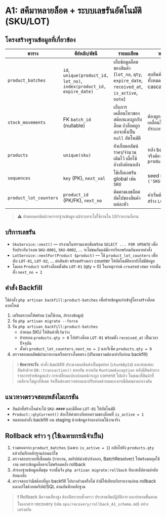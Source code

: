 # A1: สคีมาหลายล็อต + ระบบเลขรันอัตโนมัติ (SKU/LOT)

## โครงสร้างฐานข้อมูลที่เกี่ยวข้อง

| ตาราง | คีย์หลัก/ดัชนี | รายละเอียด | หมายเหตุ |
|-------|-----------------|-------------|----------|
| `product_batches` | `id`, `unique(product_id, lot_no)`, `index(product_id, expire_date)` | เก็บข้อมูลล็อตของสินค้า (`lot_no`, `qty`, `expire_date`, `received_at`, `is_active`, `note`) | ลบสินค้าแล้วลบล็อตทั้งหมดแบบ cascade |
| `stock_movements` | FK `batch_id` (nullable) | เก็บการเคลื่อนไหวของสต๊อกและผูกกับล็อต ถ้าล็อตถูกลบจะตั้งเป็น `null` อัตโนมัติ | ต้องผูกกับการเคลื่อนไหวทุกประเภทภายหลัง |
| `products` | `unique(sku)` | ยังเก็บคอลัมน์ราคา/จำนวนเดิมไว้ เผื่อใช้อ้างอิงย้อนหลัง | หลัง backfill ยอดจริงต้องอ่านจาก `product_batches` |
| `sequences` | `key` (PK), `next_val` | ใช้เก็บเลขรัน global เช่น `SKU` | seed เริ่มต้น `('SKU', 1)` |
| `product_lot_counters` | `product_id` (PK/FK), `next_no` | ติดตามเลขล็อตถัดไปของสินค้าแต่ละตัว | ค่าเริ่มต้น `1` เพื่อให้สร้าง `LOT-01` ได้ |

> ⚠️ ห้ามลบคอลัมน์ราคาจากฐานข้อมูล แม้ระบบจะไม่ใช้งานใน UI/รายงานก็ตาม

## บริการเลขรัน

- `SkuService::next()` — ทำงานในทรานแซกชันพร้อม `SELECT ... FOR UPDATE` เพื่อรับประกันว่าเลข `SKU-0001`, `SKU-0002`, ... จะไม่ชนกันแม้มีการเรียกพร้อมกันหลายคำสั่ง
- `LotService::nextFor(Product $product)` — ใช้ `product_lot_counters` เพื่อนับ `LOT-01`, `LOT-02`, ... ต่อสินค้า พร้อมสร้างแถว counter ให้อัตโนมัติหากยังไม่มีข้อมูล
- โมเดล `Product` จะสร้างล็อตตั้งต้น `LOT-01` (qty = 0) ในเหตุการณ์ `created` เสมอ จากนั้นตั้ง `next_no = 2`

## คำสั่ง Backfill

ใช้คำสั่ง `php artisan backfill:product-batches` เพื่อย้ายข้อมูลเก่าเข้าสู่โครงสร้างล็อตแบบใหม่

1. เตรียมระบบให้พร้อม (งดใช้งาน, สำรองข้อมูล)
2. รัน `php artisan migrate --force`
3. รัน `php artisan backfill:product-batches`
   - กำหนด SKU ให้สินค้าที่เว้นว่าง
   - ย้ายยอด `products.qty > 0` ไปสร้างล็อต `LOT-01` พร้อมตั้ง `received_at` เป็นเวลาปัจจุบัน
   - ตั้งค่า `product_lot_counters.next_no = 2` และรีเซ็ต `products.qty = 0`
4. ตรวจสอบผลลัพธ์ผ่านรายงานหรือตารางโดยตรง (ปริมาณรวมต้องเท่ากับก่อน backfill)

> ℹ️ **ข้อควรระวัง:** คำสั่ง backfill ประมวลผลสินค้าเป็นชุดย่อย (`chunkById`) และห่อแต่ละสินค้าด้วย `DB::transaction()` แยกกัน หากเกิด `RuntimeException` หลังมีสินค้าบางรายการย้ายข้อมูลแล้ว การเปลี่ยนแปลงก่อนหน้าจะถูก commit ไปแล้ว ในขณะที่สินค้าที่เหลือจะไม่ถูกอัปเดต จำเป็นต้องตรวจสอบและปรับยอดด้วยตนเองกรณีผิดพลาดกลางคัน

## แนวทางตรวจสอบหลังไมเกรชัน

- สินค้าที่สร้างใหม่จะได้ `SKU-####` และมีล็อต `LOT-01` ให้อัตโนมัติ
- `Product::qtyCurrent()` ต้องให้ค่าตรงกับยอดรวมของล็อตที่ `is_active = 1`
- ทดสอบคำสั่ง backfill บน staging ด้วยข้อมูลจำลองก่อนใช้งานจริง

## Rollback คร่าว ๆ (ใช้เฉพาะกรณีจำเป็น)

1. รวมยอดจาก `product_batches` (เฉพาะ `is_active = 1`) กลับไปยัง `products.qty` แล้วบันทึกหลักฐานก่อนแก้ไข
2. ตรวจสอบระบบที่เชื่อมต่อ (รายงาน, สคริปต์นำเข้า/ส่งออก, BatchResolver) ให้พร้อมหยุดใช้งาน เพราะข้อมูลล็อตจะไม่พร้อมหลัง rollback
3. สำรองฐานข้อมูลเต็มชุด จากนั้นจึง `php artisan migrate:rollback` ทีละสเต็ปตามลำดับย้อนกลับ
4. ตรวจสอบว่ามีสต๊อกที่ถูก backfill ไปบางส่วนหรือไม่ ถ้ามีให้เทียบกับรายงานก่อน rollback และแก้ไขด้วยสคริปต์/SQL ตามบันทึกหลักฐาน

> ❗ Rollback มีความเสี่ยงสูง ต้องปิดระบบชั่วคราว ประสานทีมปฏิบัติการ และทำตามขั้นตอนในเอกสาร recovery (เช่น `ops/recovery/rollback_A1_schema.md`) อย่างเคร่งครัด
